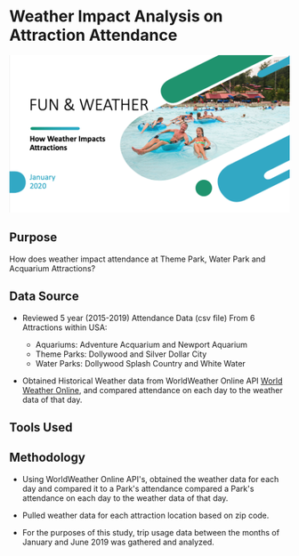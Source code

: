 # Weather Impact Analysis on Attraction Attendance 

![Attractions](Images/Attractions.png)

## Purpose 
How does weather impact attendance at Theme Park, Water Park and Acquarium Attractions?

## Data Source
* Reviewed 5 year (2015-2019) Attendance Data (csv file) From 6 Attractions within USA:
    - Aquariums: Adventure Acquarium and Newport Aquarium
    - Theme Parks: Dollywood and Silver Dollar City
    - Water Parks: Dollywood Splash Country and White Water

* Obtained Historical Weather data from WorldWeather Online API [World Weather Online](https://www.worldweatheronline.com/developer/), and compared attendance on each day to the weather data of that day.

## Tools Used

## Methodology
* Using WorldWeather Online API's, obtained the weather data for each day and compared it to a Park's attendance compared a Park's attendance on each day to the weather data of that day. 

* Pulled weather data for each attraction location based on zip code. 

* For the purposes of this study, trip usage data between the months of January and June 2019 was gathered and analyzed.

